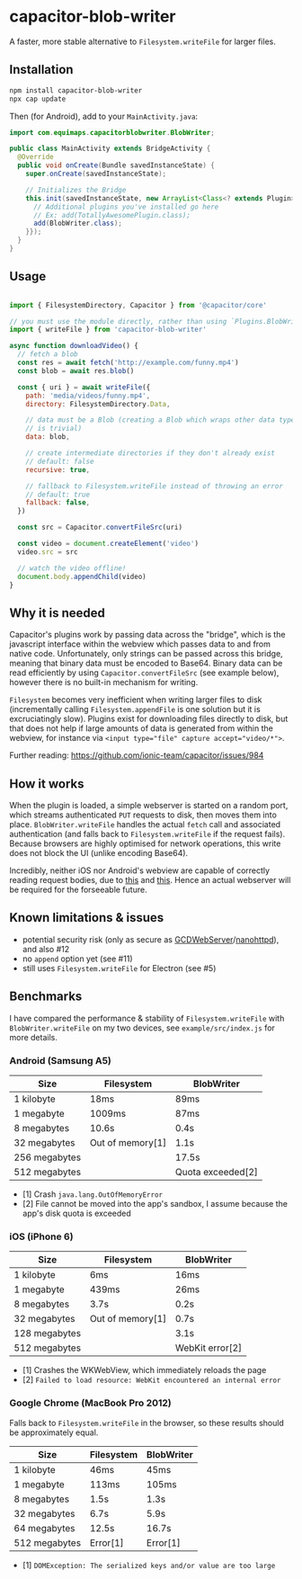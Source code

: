 # capacitor-blob-writer
A faster, more stable alternative to `Filesystem.writeFile` for larger files.

## Installation
```sh
npm install capacitor-blob-writer
npx cap update
```
Then (for Android), add to your `MainActivity.java`:

```java
import com.equimaps.capacitorblobwriter.BlobWriter;

public class MainActivity extends BridgeActivity {
  @Override
  public void onCreate(Bundle savedInstanceState) {
    super.onCreate(savedInstanceState);

    // Initializes the Bridge
    this.init(savedInstanceState, new ArrayList<Class<? extends Plugin>>() {{
      // Additional plugins you've installed go here
      // Ex: add(TotallyAwesomePlugin.class);
      add(BlobWriter.class);
    }});
  }
}
```

## Usage
```javascript

import { FilesystemDirectory, Capacitor } from '@capacitor/core'

// you must use the module directly, rather than using `Plugins.BlobWriter`
import { writeFile } from 'capacitor-blob-writer'

async function downloadVideo() {
  // fetch a blob
  const res = await fetch('http://example.com/funny.mp4')
  const blob = await res.blob()

  const { uri } = await writeFile({
    path: 'media/videos/funny.mp4',
    directory: FilesystemDirectory.Data,

    // data must be a Blob (creating a Blob which wraps other data types
    // is trivial)
    data: blob,

    // create intermediate directories if they don't already exist
    // default: false
    recursive: true,

    // fallback to Filesystem.writeFile instead of throwing an error
    // default: true
    fallback: false,
  })

  const src = Capacitor.convertFileSrc(uri)

  const video = document.createElement('video')
  video.src = src

  // watch the video offline!
  document.body.appendChild(video)
}
```

## Why it is needed
Capacitor's plugins work by passing data across the "bridge", which is the
javascript interface within the webview which passes data to and from native
code. Unfortunately, only strings can be passed across this bridge, meaning that
binary data must be encoded to Base64. Binary data can be read efficiently by 
using `Capacitor.convertFileSrc` (see example below), however there is no
built-in mechanism for writing.

`Filesystem` becomes very inefficient when writing larger files to disk
(incrementally calling `Filesystem.appendFile` is one solution but it is
excruciatingly slow). Plugins exist for downloading files directly to disk,
but that does not help if large amounts of data is generated from within the
webview, for instance via `<input type="file" capture accept="video/*">`.

Further reading: https://github.com/ionic-team/capacitor/issues/984

## How it works
When the plugin is loaded, a simple webserver is started on a random
port, which streams authenticated `PUT` requests to disk, then moves them into
place. `BlobWriter.writeFile` handles the actual `fetch` call and associated
authentication (and falls back to `Filesystem.writeFile` if the request fails).
Because browsers are highly optimised for network operations,
this write does not block the UI (unlike encoding Base64).

Incredibly, neither iOS nor Android's webview are capable of correctly
reading request bodies, due to
[this](https://issuetracker.google.com/issues/36918490) and
[this](https://bugs.webkit.org/show_bug.cgi?id=179077). Hence an actual
webserver will be required for the forseeable future.

## Known limitations & issues
- potential security risk (only as secure as [GCDWebServer](https://github.com/swisspol/GCDWebServer)/[nanohttpd](https://github.com/NanoHttpd/nanohttpd)), and also #12
- no `append` option yet (see #11)
- still uses `Filesystem.writeFile` for Electron (see #5)

## Benchmarks
I have compared the performance & stability of `Filesystem.writeFile` with
`BlobWriter.writeFile` on my two devices, see `example/src/index.js` for more
details.

### Android (Samsung A5)

| Size          | Filesystem       | BlobWriter          |
|---------------|------------------|---------------------|
| 1 kilobyte    | 18ms             | 89ms                |
| 1 megabyte    | 1009ms           | 87ms                |
| 8 megabytes   | 10.6s            | 0.4s                |
| 32 megabytes  | Out of memory[1] | 1.1s                |
| 256 megabytes |                  | 17.5s               |
| 512 megabytes |                  | Quota exceeded[2]   |

- [1] Crash `java.lang.OutOfMemoryError`
- [2] File cannot be moved into the app's sandbox, I assume because the app's disk quota is exceeded

### iOS (iPhone 6)

| Size          | Filesystem       | BlobWriter          |
|---------------|------------------|---------------------|
| 1 kilobyte    | 6ms              | 16ms                |
| 1 megabyte    | 439ms            | 26ms                |
| 8 megabytes   | 3.7s             | 0.2s                |
| 32 megabytes  | Out of memory[1] | 0.7s                |
| 128 megabytes |                  | 3.1s                |
| 512 megabytes |                  | WebKit error[2]     |

- [1] Crashes the WKWebView, which immediately reloads the page
- [2] `Failed to load resource: WebKit encountered an internal error`

### Google Chrome (MacBook Pro 2012)
Falls back to `Filesystem.writeFile` in the browser, so these results should be
approximately equal.

| Size          | Filesystem       | BlobWriter          |
|---------------|------------------|---------------------|
| 1 kilobyte    | 46ms             | 45ms                |
| 1 megabyte    | 113ms            | 105ms               |
| 8 megabytes   | 1.5s             | 1.3s                |
| 32 megabytes  | 6.7s             | 5.9s                |
| 64 megabytes  | 12.5s            | 16.7s               |
| 512 megabytes | Error[1]         | Error[1]            |

- [1] `DOMException: The serialized keys and/or value are too large`
